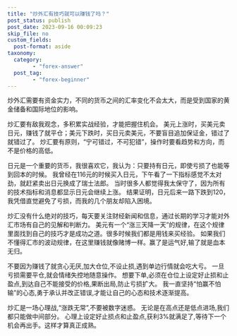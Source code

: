 ```yaml
---
title: "炒外汇有技巧就可以赚钱了吗？"
post_status: publish
post_date: 2023-09-16 00:09:23
skip_file: no
custom_fields: 
  post-format: aside
taxonomy:
  category:
        - "forex-answer"
  post_tag:
        - "forex-beginner"
---
```


炒外汇需要有资金实力，不同的货币之间的汇率变化不会太大，而是受到国家的黄金储备和国际地位的影响。

炒汇要有敌我观念，多积累实战经验，才能把握住机会。 美元上涨时，买美元卖日元，赚钱了就平仓；美元下跌时，买日元卖美元，不要盲目追加保证金，错过了就错过了。 炒汇要有原则，“宁可错过，不可犯错”，操作时要看趋势和方向，而不是价格的高低。

日元是一个重要的货币，我很喜欢它，我认为：只要持有日元，即使亏损了也能等到回本的时候。 我曾经在116元的时候买入日元，下午看了一下指标感觉不太对劲，就赶紧卖出日元换成了瑞士法郎。 当时很多人都觉得我太保守了，因为所有的技术指标和消息都显示日元会继续上涨。 结果证明，日元后来一路下跌到120，我凭借直觉避免了亏损，而我的几个朋友却陷入困境。

炒汇没有什么绝对的技巧，每天要关注财经新闻和信息，通过长期的学习才能对外汇市场有自己的见解和判断力。 美元有一个“涨三天降一天”的规律，在这个规律里面找到自己的技巧才是成功之道。很多时候我们都是用钱来买经验。 如果我们不懂得汇市的波动规律，在这里赚钱就像赌博一样。赢了是运气好,输了就是血本无归。

不要因为赚钱了就贪心无厌,加大仓位,不设止损,遇到单边行情就会吃大亏。 一旦亏损需要平仓,就会情绪失控地随意操作。 想要下单,必须在仓位上设定好止损和止盈点,到达自己不能接受的价格,果断出局,防止亏损扩大。 我一直坚持“怕赢不怕输”的心态,勇于承认并改正错误,才能让自己的心态和技术逐渐提高。

炒汇是一场心理战,“涨跌无常”,不要被数字迷惑。 无论是在高点还是低点进场,我们都只能做中间部分。 心理上设定好止损点和止盈点,获利3%就满足了,等待下一个机会再出手。这样才算真正成熟。
